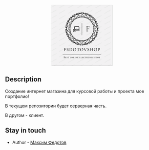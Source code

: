 <p align="center">
  <a href="https://vk.com/fedotovmax42" target="blank"><img src="./git_assets/logo.png" width="200" alt="Nest Logo" /></a>
</p>

[circleci-image]: https://img.shields.io/circleci/build/github/nestjs/nest/master?token=abc123def456
[circleci-url]: https://circleci.com/gh/nestjs/nest

## Description

Создание интернет магазина для курсовой работы и проекта мое портфолио!

В текущем репозитории будет серверная часть.

В другом - клиент.

## Stay in touch

- Author - [Максим Федотов](https://vk.com/fedotovmax42)
